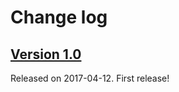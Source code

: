 # Change log

## [Version 1.0](https://github.com/DominikButz/DYAlertController/releases/tag/1.0)
Released on 2017-04-12.
First release!


